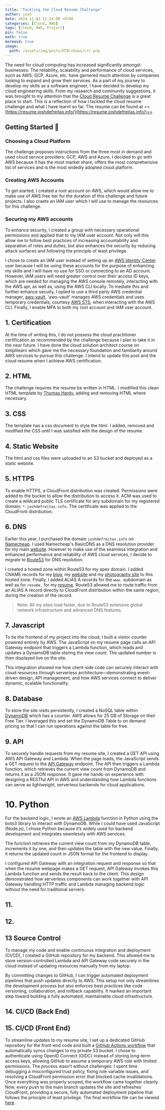 ```yaml
---
title: "Tackling the Cloud Resume Challenge"
author: josh
date: 2024-11-03 11:24:00 +0700
categories: [Cloud, AWS]
tags: [Cloud, AWS, Project]
pin: false
math: true
mermaid: true
image:
  path: /assets/img/posts/HTB/chaos/crc.png
---
```


The need for cloud computing has increased significantly amongst businesses. The reliability, scalability and performance of cloud services, such as AWS, GCP, Azure, etc. have garnered much attention by companies looking to expand and grow their services. As a part of my journey to develop my skills as a software engineer, I have decided to develop my cloud engineering skills. From my research and community suggestions, it was brought to my attention that the [Cloud Resume Challenge](https://cloudresumechallenge.dev/docs/the-challenge/aws/) is a great place to start. This is a reflection of how I tackled the cloud resume challenge and what I have learnt so far. The resume can be found at ==[https://resume.joshdefreitas.info/](https://resume.joshdefreitas.info/)==

## Getting Started 🎯

### Choosing a Cloud Platform

The challenge proposes instructions from the three most in demand and used cloud service providers: GCP, AWS and Azure. I decided to go with AWS because it has the most market share, offers the most comprehensive list of services and is the most widedly adopted cloud platform.

### Creating AWS Accounts

To get started, I created a root account on AWS, which would allow me to make use of AWS free tier for the duration of this challenge and future projects. I also craete an IAM user which I will use to manage the resources for this challenge.

### Securing my AWS accounts

To enhance security, I created a group with necessary operational permissions and applied that to my IAM user account. Not only will this allow me to follow best practices of increasing accountability and separation of roles and duties, but also enhances the security by reducing attack surfaces and following the principle of least privilege.

I chose to create an IAM user instead of setting up an [AWS Identity Center](https://aws.amazon.com/iam/identity-center/) user because I will be using these accounts for the purpose of enhancing my skills and I will have no use for SSO or connecting to an AD account. However, IAM users will need greater control over their access ID keys, which are needed for managing the AWS console remotely, interacting with the AWS api, as well as, using the AWS CLI locally. To mediate this and further enhance secuity, I opted to use a third party AWS credential manager, [aws-vault](https://github.com/99designs/aws-vault). 'aws-vault' manages AWS credentials and uses temporary credentials, courtesy [AWS STS](https://docs.aws.amazon.com/STS/latest/APIReference/welcome.html), when interacting with the AWS CLI. Finally, I enable MFA to both my root account and IAM user account.

## 1. Certification

At the time of writing this, I do not possess the cloud practitioner certification as recommended by the challenge because I plan to take it in the near future. I have done the cloud solution architect course on simplilearn which gave me the necessary foundation and familiarity around AWS services to pursue this challenge. I intend to update this post and the cloud resume when I achieve AWS certification.

## 2. HTML

The challenge requires the resume be written in HTML. I modified this clean HTML template by [Thomas Hardy](https://web.archive.org/web/20170915163637/http://www.thomashardy.me.uk/free-responsive-html-css3-cv-template), adding and removing HTML where necessary.

## 3. CSS

The template has a css document to style the html. I added, removed and modified the CSS until I was satisfied with the design of the resume.

## 4. Static Website

The html and css files were uploaded to an S3 bucket and deployed as a static website.

## 5. HTTPS

To enable HTTPS, a CloudFront distribution was created. Permissions were added to the bucket to allow the distribution to access it. ACM was used to create a wildcard public TLS certificate for any subdomain for my registered domain: `*.joshdefreitas.info`. The certificate was applied to the CloudFront distribution.

## 6. DNS

Earlier this year, I purchased the domain `joshdefreitas.info` on [Namecheap](https://www.namecheap.com/). I used Namecheap's BasicDNS as a DNS resolution provider for my main [website](https://joshdefreitas.info). However to make use of the seamless integration and enhanced performance and reliability of AWS cloud services, I decide to migrate to [Route53](https://aws.amazon.com/route53/) for DNS resolution.

I created a hosted zone within Route53 for my apex domain. I added CNAME records for my [blog](https://blog.joshdefreitas.info), my [website](https://joshdefreitas.info) and my [photography site](https://photos.joshdefreitas.info) to this hosted zone. Finally, I added ALIAS A records for the `www.` subdomain as well as for `resume.` for my [resume](https://resume.joshdefreitas.info). Route53 allowed me to route traffic from an ALIAS A record directly to CloudFront distribution within the same region, during the creation of the record.

> Note: All my sites load faster, due to Route53 extensive global network infrastructure and advanced DNS features.

## 7. Javascript

To tie the frontend of my project into the cloud, I built a visitor counter powered entirely by AWS. The JavaScript on my resume page calls an API Gateway endpoint that triggers a Lambda function, which reads and updates a DynamoDB table storing the view count. The updated number is then displayed live on the site.

This integration showed me how client-side code can securely interact with cloud resources through serverless architecture—demonstrating event-driven design, API management, and how AWS services connect to deliver dynamic, scalable functionality.

## 8. Database

To store the site visits persistently, I created a NoSQL table within [DynamoDB](https://aws.amazon.com/dynamodb/) which has a counter. AWS allows for 25 GB of Storage on their Free Tier. I leveraged this and set the DynamoDB Table to on demand pricing so that I can run operations against the table for free.

## 9. API

To securely handle requests from my resume site, I created a GET API using AWS API Gateway and Lambda. When the page loads, the JavaScript sends a GET request to the [API Gateway](https://aws.amazon.com/api-gateway/) endpoint. The API then triggers a Lambda function, which retrieves the current view count from DynamoDB and returns it as a JSON response. It gave me hands-on experience with designing a RESTful API in AWS and understanding how Lambda functions can serve as lightweight, serverless backends for cloud applications.

# 10. Python

For the backend logic, I wrote an [AWS Lambda](https://aws.amazon.com/lambda/) function in Python using the boto3 library to interact with DynamoDB. While I could have used JavaScript (Node.js), I chose Python because it’s widely used for backend development and integrates seamlessly with AWS services.

The function retrieves the current view count from my DynamoDB table, increments it by one, and then updates the table with the new value. Finally, it returns the updated count in JSON format for the frontend to display.

I configured API Gateway with an integration request and response so that when the resume webpage makes a GET request, API Gateway invokes this Lambda function and sends the result back to the client. This design demonstrated how serverless components can work together with API Gateway handling HTTP traffic and Lambda managing backend logic without the need for traditional servers.

## 11.

## 12.

## 13 Source Control

To manage my code and enable continuous integration and deployment (CI/CD), I created a GitHub repository for my backend. This allowed me to store version-controlled Lambda and API Gateway code securely in the cloud instead of updating resources manually from my laptop.

By committing changes to GitHub, I can trigger automated deployment pipelines that push updates directly to AWS. This setup not only streamlines the development process but also enforces best practices like code versioning, collaboration, and rollback capability. It marked an important step toward building a fully automated, maintainable cloud infrastructure.

## 14. CI/CD (Back End)

## 15. CI/CD (Front End)

To streamline updates to my resume site, I set up a dedicated GitHub repository for the front-end code and built a [GitHub Actions workflow](https://github.com/joshdefreitas/aws-cloud-resume-challenge/blob/6fa9eecb6325b4e5030ac0ab11cc0bf6a7e6e6a0/.github/workflows/front-end-cicd.yml) that automatically syncs changes to my private S3 bucket. I chose to authenticate using OpenID Connect (OIDC) instead of storing long-term access keys, allowing GitHub to assume a temporary AWS role with limited permissions. The process wasn’t without challenges: I spent time debugging a misconfigured trust policy, fixing role variable issues, and resolving a CloudFront permission error that blocked cache invalidations. Once everything was properly scoped, the workflow came together cleanly. Now, every push to the main branch updates the site and refreshes CloudFront, providing a secure, fully automated deployment pipeline that follows the principle of least privilege. The final workflow file can be viewed [here](https://github.com/joshdefreitas/aws-cloud-resume-challenge/blob/6fa9eecb6325b4e5030ac0ab11cc0bf6a7e6e6a0/.github/workflows/front-end-cicd.yml)
.